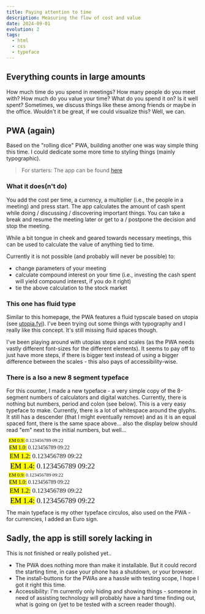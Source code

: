 ```yaml
---
title: Paying attention to time
description: Measuring the flow of cost and value
date: 2024-09-01
evolution: 2
tags:
  - html
  - css
  - typeface
---
```


## Everything counts in large amounts

How much time do you spend in meetings? How many people do you meet with? How much do you value your time? What do you spend it on? Is it well spent? Sometimes, we discuss things like these among friends or maybe in the office. Wouldn't it be great, if we could visualize this? Well, we can. 

## PWA (again)
Based on the "rolling dice" PWA, building another one was way simple thing this time. I could dedicate some more time to styling things (mainly typographic). 

> For starters: The app can be found [here](/webApps/CountsInSmallAmounts/)

### What it does(n't do)

You add the cost per time, a currency, a multiplier (i.e., the people in a meeting) and press start. The app calculates the amount of cash spent while doing / discussing / discovering important things. You can take a break and resume the meeting later or get to a / postpone the decision and stop the meeting.

While a bit tongue in cheek and geared towards necessary meetings, this can be used to calculate the value of anything tied to time. 

Currently it is not possible (and probably will never be possible) to:
- change parameters of your meeting
- calculate compound interest on your time (i.e., investing the cash spent will yield compound interest, if you do it right)
- tie the above calculation to the stock market

### This one has fluid type

Similar to this homepage, the PWA features a fluid typscale based on utopia (see [utopia.fyi](http://www.utopia.fyi)). I've been trying out some things with typography and I really like this concept. It's still missing fluid spaces though. 

I've been playing around with utopias steps and scales (as the PWA needs vastly different font-sizes for the different elements). It seems to pay off to just have more steps, if there is bigger text instead of using a bigger difference between the scales - this also pays of accessibility-wise.  

### There is a lso a new 8 segment typeface

For this counter, I made a new typeface - a very simple copy of the 8-segment numbers of calculators and digital watches. Currently, there is nothing but numbers, period and colon (see below). This is a very easy typeface to make. Currently, there is a lot of whitespace around the glyphs. It still has a descender (that I might eventually remove) and as it is an equal spaced font, there is the same space above... also the display below should read "em" next to the initial numbers, but well...

<style>
@font-face {
  font-family: 'digiwatch';
  src: url('AD-Digiwatch-Regular.woff2') format('woff2'),
       url('AD-Digiwatch-Regular.woff') format('woff');
  font-weight: normal;
  font-style: normal;
}

</style>

<div class="text_sample">
<p style="font-family:'digiwatch';font-weight:normal;font-size:0.9em; margin: 0.5em;line-height: 87%"> <mark>EM 0.9:</mark> 0.123456789 09:22 </p>
<p style="font-family:'digiwatch';font-weight:normal;font-size:1em; margin: 0.5em;line-height: 87%"> <mark>EM 1.0:</mark> 0.123456789 09:22 </p>
<p style="font-family:'digiwatch';font-weight:normal;font-size:1.2em; margin: 0.5em;line-height: 87%"> <mark>EM 1.2:</mark> 0.123456789 09:22 </p>
<p style="font-family:'digiwatch';font-weight:normal;font-size:1.4em; margin: 0.5em;line-height: 87%"> <mark>EM 1.4:</mark> 0.123456789 09:22 </p>
</div>
<div class="text_sample_inverted">
<p style="font-family:'digiwatch';font-weight:normal;font-size:0.9em; margin: 0.5em;line-height: 87%"> <mark>EM 0.9:</mark> 0.123456789 09:22 </p>
<p style="font-family:'digiwatch';font-weight:normal;font-size:1em; margin: 0.5em;line-height: 87%"> <mark>EM 1.0:</mark> 0.123456789 09:22 </p>
<p style="font-family:'digiwatch';font-weight:normal;font-size:1.2em; margin: 0.5em;line-height: 87%"> <mark>EM 1.2:</mark> 0.123456789 09:22 </p>
<p style="font-family:'digiwatch';font-weight:normal;font-size:1.4em; margin: 0.5em;line-height: 87%"> <mark>EM 1.4:</mark> 0.123456789 09:22 </p>
</div>

The main typeface is my other typeface circulos, also used on the PWA - for currencies, I added an Euro sign.

## Sadly, the app is still sorely lacking in 
This is not finished or really polished yet..
- The PWA does nothing more than make it installable. But it could record the starting time, in case your phone has a shutdown, or your browser.
- The install-buttons for the PWAs are a hassle with testing scope, I hope I got it right this time. 
- Accessibility: I'm currently only hiding and showing things - someone in need of assisting technology will probably have a hard time finding out, what is going on (yet to be tested with a screen reader though).